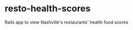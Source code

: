 resto-health-scores
===================

Rails app to view Nashville's restaurants' health food scores